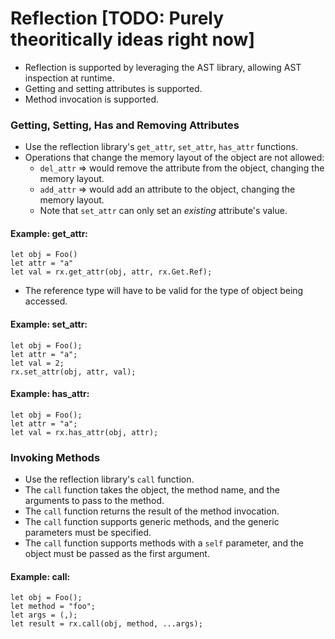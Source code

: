 # Reflection [TODO: Purely theoritically ideas right now]
- Reflection is supported by leveraging the AST library, allowing AST inspection at runtime.
- Getting and setting attributes is supported.
- Method invocation is supported.

### Getting, Setting, Has and Removing Attributes
- Use the reflection library's `get_attr`, `set_attr`, `has_attr` functions.
- Operations that change the memory layout of the object are not allowed:
  - `del_attr` => would remove the attribute from the object, changing the memory layout.
  - `add_attr` => would add an attribute to the object, changing the memory layout.
  - Note that `set_attr` can only set an _existing_ attribute's value.

#### Example: get_attr:
```s++
let obj = Foo()
let attr = "a"
let val = rx.get_attr(obj, attr, rx.Get.Ref);
```
- The reference type will have to be valid for the type of object being accessed.

#### Example: set_attr:
```s++
let obj = Foo();
let attr = "a";
let val = 2;
rx.set_attr(obj, attr, val);
```

#### Example: has_attr:
```s++
let obj = Foo();
let attr = "a";
let val = rx.has_attr(obj, attr);
```

### Invoking Methods
- Use the reflection library's `call` function.
- The `call` function takes the object, the method name, and the arguments to pass to the method.
- The `call` function returns the result of the method invocation.
- The `call` function supports generic methods, and the generic parameters must be specified.
- The `call` function supports methods with a `self` parameter, and the object must be passed as the first argument.

#### Example: call:
```s++
let obj = Foo();
let method = "foo";
let args = (,);
let result = rx.call(obj, method, ...args);
```
